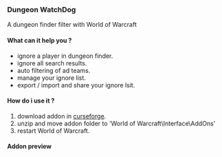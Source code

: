 ### Dungeon WatchDog
A dungeon finder filter with World of Warcraft


#### What can it help you ?
- ignore a player in dungeon finder.
- ignore all search results.
- auto filtering of ad teams.
- manage your ignore list.
- export / import and share your ignore lsit.


#### How do i use it ?
1. download addon in [curseforge](https://wow.curseforge.com/projects/dungeonwatchdog/files).
2. unzip and move addon folder to 'World of Warcraft\Interface\AddOns'
3. restart World of Warcraft.

#### Addon preview




